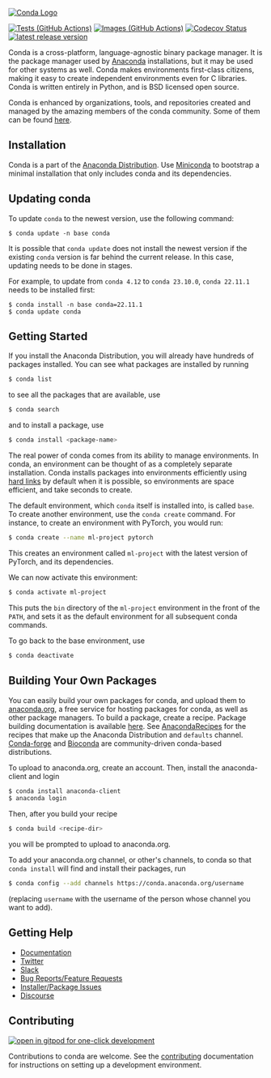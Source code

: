 [conda-logo]: https://s3.amazonaws.com/conda-dev/conda_logo.svg
[tests-badge]: https://github.com/conda/conda/actions/workflows/tests.yml/badge.svg
[images-badge]: https://github.com/conda/conda/actions/workflows/images.yml/badge.svg
[codecov-badge]: https://img.shields.io/codecov/c/github/conda/conda/main.svg?label=coverage
[release-badge]: https://img.shields.io/github/release/conda/conda.svg
[gitpod]: https://gitpod.io/button/open-in-gitpod.svg

[![Conda Logo][conda-logo]](https://github.com/conda/conda)

[![Tests (GitHub Actions)][tests-badge]](https://github.com/conda/conda/actions/workflows/tests.yml)
[![Images (GitHub Actions)][images-badge]](https://github.com/conda/conda/actions/workflows/images.yml)
[![Codecov Status][codecov-badge]](https://codecov.io/gh/conda/conda/branch/main)
[![latest release version][release-badge]](https://github.com/conda/conda/releases)

Conda is a cross-platform, language-agnostic binary package manager. It is the
package manager used by [Anaconda](https://www.anaconda.com/distribution/) installations, but it may be
used for other systems as well. Conda makes environments first-class
citizens, making it easy to create independent environments even for C
libraries. Conda is written entirely in Python, and is BSD licensed open
source.

Conda is enhanced by organizations, tools, and repositories created and managed by
the amazing members of the conda community. Some of them can be found
[here](https://github.com/conda/conda/wiki/Conda-Community).


## Installation

Conda is a part of the [Anaconda Distribution](https://repo.anaconda.com).
Use [Miniconda](https://docs.conda.io/en/latest/miniconda.html) to bootstrap a minimal installation
that only includes conda and its dependencies.


## Updating conda

To update `conda` to the newest version, use the following command:

```
$ conda update -n base conda
```

It is possible that `conda update` does not install the newest version
if the existing `conda` version is far behind the current release.
In this case, updating needs to be done in stages.

For example, to update from `conda 4.12` to `conda 23.10.0`,
`conda 22.11.1` needs to be installed first:

```
$ conda install -n base conda=22.11.1
$ conda update conda
```

## Getting Started

If you install the Anaconda Distribution, you will already have hundreds of packages
installed. You can see what packages are installed by running

```bash
$ conda list
```

to see all the packages that are available, use

```bash
$ conda search
```

and to install a package, use

```bash
$ conda install <package-name>
```

The real power of conda comes from its ability to manage environments.
In conda, an environment can be thought of as a completely separate installation.
Conda installs packages into environments efficiently using [hard links](https://en.wikipedia.org/wiki/Hard_link) by default when it is possible, so
environments are space efficient, and take seconds to create.

The default environment, which `conda` itself is installed into, is called `base`.
To create another environment, use the `conda create` command.
For instance, to create an environment with PyTorch, you would run:

```bash
$ conda create --name ml-project pytorch
```

This creates an environment called `ml-project` with the latest version of PyTorch, and its dependencies.

We can now activate this environment:

```bash
$ conda activate ml-project
```

This puts the `bin` directory of the `ml-project` environment in the front of the `PATH`,
and sets it as the default environment for all subsequent conda commands.

To go back to the base environment, use

```bash
$ conda deactivate
```

## Building Your Own Packages

You can easily build your own packages for conda, and upload them
to [anaconda.org](https://anaconda.org), a free service for hosting
packages for conda, as well as other package managers.
To build a package, create a recipe. Package building documentation is available
[here](https://docs.conda.io/projects/conda-build/en/latest/).
See [AnacondaRecipes](https://github.com/AnacondaRecipes) for the recipes that make up the Anaconda Distribution and `defaults` channel.
[Conda-forge](https://conda-forge.org/feedstocks/) and [Bioconda](https://github.com/bioconda/bioconda-recipes) are community-driven conda-based distributions.

To upload to anaconda.org, create an account. Then, install the
anaconda-client and login

```bash
$ conda install anaconda-client
$ anaconda login
```

Then, after you build your recipe

```bash
$ conda build <recipe-dir>
```

you will be prompted to upload to anaconda.org.

To add your anaconda.org channel, or other's channels, to conda so
that `conda install` will find and install their packages, run

```bash
$ conda config --add channels https://conda.anaconda.org/username
```

(replacing `username` with the username of the person whose channel you want
to add).

## Getting Help

- [Documentation](https://docs.conda.io/projects/conda/en/latest)
- [Twitter](https://twitter.com/condaproject)
- [Slack](https://conda.slack.com)
- [Bug Reports/Feature Requests](https://github.com/conda/conda/issues)
- [Installer/Package Issues](https://github.com/ContinuumIO/anaconda-issues/issues)
- [Discourse](https://conda.discourse.group/)

## Contributing

[![open in gitpod for one-click development][gitpod]](https://gitpod.io/#https://github.com/conda/conda)

Contributions to conda are welcome. See the [contributing](CONTRIBUTING.md) documentation
for instructions on setting up a development environment.
